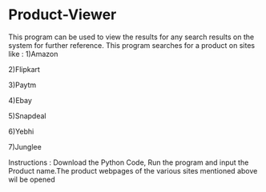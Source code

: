 # Product-Viewer
This program can be used to view the results for any search results on the system for further reference.
This program searches for a product on sites like :
 1)Amazon
 
 2)Flipkart
 
 3)Paytm
 
 4)Ebay
 
 5)Snapdeal
 
 6)Yebhi
 
 7)Junglee
 
 Instructions : Download the Python Code, Run the program and input the Product name.The product webpages of the various sites    mentioned above wil be opened

